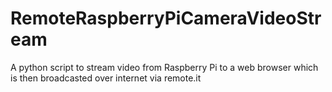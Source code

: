 # RemoteRaspberryPiCameraVideoStream
A python script to stream video from Raspberry Pi to a web browser which is then broadcasted over internet via remote.it
